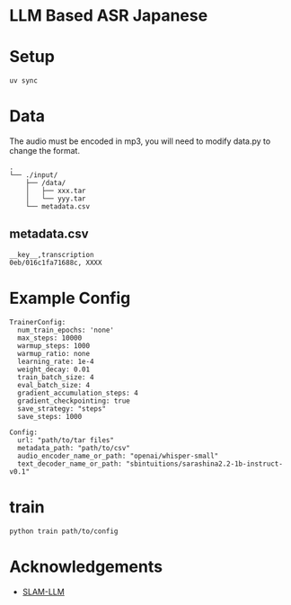 # LLM Based ASR Japanese

# Setup
```
uv sync
```

# Data
The audio must be encoded in mp3, you will need to modify data.py to change the format.
```
.
└── ./input/
    ├── /data/
    │   ├── xxx.tar
    │   └── yyy.tar
    └── metadata.csv
```

## metadata.csv
```
__key__,transcription
0eb/016c1fa71688c, XXXX
```

# Example Config
```
TrainerConfig:
  num_train_epochs: 'none'
  max_steps: 10000
  warmup_steps: 1000
  warmup_ratio: none
  learning_rate: 1e-4
  weight_decay: 0.01
  train_batch_size: 4
  eval_batch_size: 4
  gradient_accumulation_steps: 4
  gradient_checkpointing: true
  save_strategy: "steps"
  save_steps: 1000

Config:
  url: "path/to/tar files"
  metadata_path: "path/to/csv"
  audio_encoder_name_or_path: "openai/whisper-small"
  text_decoder_name_or_path: "sbintuitions/sarashina2.2-1b-instruct-v0.1"
```

# train
```
python train path/to/config
```

# Acknowledgements
- [SLAM-LLM](https://github.com/X-LANCE/SLAM-LLM/tree/main)